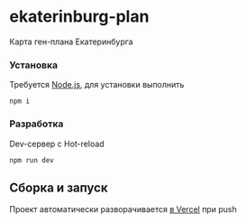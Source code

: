 # ekaterinburg-plan

Карта ген-плана Екатеринбурга

### Установка

Требуется [Node.js](https://nodejs.org/en/), для установки выполнить

```
npm i
```

### Разработка

Dev-сервер с Hot-reload

```
npm run dev
```

## Сборка и запуск

Проект автоматически разворачивается [в Vercel](https://vercel.com/) при push
